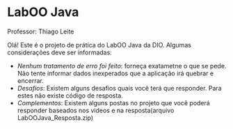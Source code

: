 # LabOO Java
Professor: Thiago Leite

Olá! Este é o projeto de prática do LabOO Java da DIO. Algumas considerações deve ser informadas:

* _Nenhum tratamento de erro foi feito_: forneça exatametne o que se pede. Não tente informar dados inexperados que a aplicação irá quebrar e encerrar.
* _Desafios_: Existem alguns desafios quais você terá que responder. Para estes não existe código de resposta.
* _Complementos_: Existem alguns postas no projeto que você poderá responder baseados nos videos e na resposta(arquivo LabOOJava_Resposta.zip)

